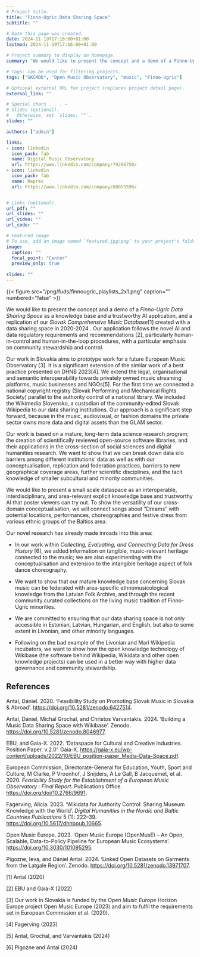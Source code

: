 ```yaml
---
# Project title.
title: "Finno-Ugric Data Sharing Space"
subtitle: "" 

# Date this page was created.
date: 2024-11-19T17:16:00+01:00
lastmod: 2024-11-19T17:16:00+01:00

# Project summary to display on homepage.
summary: "We would like to present the concept and a demo of a Finno-Ugric Data Sharing Space as a knowledge base and a trustworthy AI application, and a replication of our Slovak Comprehensive Music Database created with a data sharing space in 2020-2024."

# Tags: can be used for filtering projects.
tags: ["SKCMDb", "Open Music Observatory", "music", "Finno-Ugric"]

# Optional external URL for project (replaces project detail page).
external_link: ""

# Special chars . . . —
# Slides (optional).
#   Otherwise, set `slides: ""`.
slides: ""

authors: ["admin"]

links:
- icon: linkedin
  icon_pack: fab
  name: Digital Music Observatory
  url: https://www.linkedin.com/company/79286750/
- icon: linkedin
  icon_pack: fab
  name: Reprex
  url: https://www.linkedin.com/company/68855596/


# Links (optional).
url_pdf: ""
url_slides: ""
url_video: ""
url_code: ""

# Featured image
# To use, add an image named `featured.jpg/png` to your project's folder. 
image:
  caption: ""
  focal_point: "Center"
  preview_only: true
  
slides: ""
---
```


<td style="text-align: center;">{{< figure src="/png/fuds/finnougric_playlists_2x1.png" caption="" numbered="false" >}}</td>

We would like to present the concept and a demo of a *Finno-Ugric Data
Sharing Space* as a knowledge base and a trustworthy AI
application, and a replication of our *Slovak Comprehensive Music
Database*[1] created with a data sharing space in 2020-2024 . Our
application follows the novel AI and data regulatory requirements and
recommendations [2], particularly human-in-control and human-in-the-loop
procedures, with a particular emphasis on community stewardship and
control.

Our work in Slovakia aims to prototype work for a future European Music
Observatory [3]. It is a significant extension of the similar work of a
best practice presented on DHNB 2023[4]. We extend the legal,
organisational and semantic interoperability towards privately owned
music streaming platforms, music businesses and NGOs[5]. For the first
time we connected a national copyright registry (Slovak Performing and
Mechanical Rights Society) parallel to the authority control of a
national library. We included the Wikimedia Slovensko, a custodian of
the community-edited Slovak Wikipedia to our data sharing institutions.
Our approach is a significant step forward, because in the music,
audiovisual, or fashion domains the private sector owns more data and
digital assets than the GLAM sector.

Our work is based on a mature, long-term data science research program;
the creation of scientifically reviewed open-source software libraries,
and their applications in the cross-section of social sciences and
digital humanities research. We want to show that we can break down data
silo barriers among different institutions’ data as well as with our
conceptualisation, replication and federation practices, barriers to new
geographical coverage areas, further scientific disciplines, and the
tacit knowledge of smaller subcultural and minority communities.

We would like to present a small scale dataspace as an interoperable,
interdisciplinary, and area-relevant explicit knowledge base and
trustworthy AI that poster viewers can try out. To show the versatility
of our cross-domain conceptualisation, we will connect songs about
“Dreams” with potential locations, performances, choreographies and
festive dress from various ethnic groups of the Baltics area.

Our novel research has already made inroads into this area:

-   In our work within *Collecting, Evaluating, and Connecting Data for
    Dress History* [6], we added information on tangible, music-relevant
    heritage connected to the music; we are also experimenting with the
    conceptualisation and extension to the intangible heritage aspect of
    folk dance choreography.

-   We want to show that our mature knowledge base concerning Slovak
    music can be federated with area-specific ethnomusicological
    knowledge from the Latvian Folk Archive, and through the recent
    community curated collections on the living music tradition of
    Finno-Ugric minorities.

-   We are committed to ensuring that our data sharing space is not only
    accessible in Estonian, Latvian, Hungarian, and English, but also to
    some extent in Livonian, and other minority languages.

-   Following on the bad example of the Livonian and Mari Wikipedia
    incubators, we want to show how the open knowledge technology of
    Wikibase (the software behind Wikipedia, Wikidata and other open
    knowledge projects) can be used in a better way with higher data
    governance and community stewardship.

## References

Antal, Dániel. 2020. ‘Feasibility Study on Promoting Slovak Music in
Slovakia & Abroad’. <https://doi.org/10.5281/zenodo.6427514>.

Antal, Dániel, Michal Grochal, and Christos Varvantakis. 2024. ‘Building
a Music Data Sharing Space with Wikibase’. Zenodo.
<https://doi.org/10.5281/zenodo.8046977>.

EBU, and Gaia-X. 2022. ‘Dataspace for Cultural and Creative Industries.
Position Paper. v.2.0’. Gaia-X.
<https://gaia-x.eu/wp-content/uploads/2022/10/EBU_position-paper_Media-Data-Space.pdf>.

European Commission, Directorate-General for Education, Youth, Sport and
Culture, M Clarke, P Vroonhof, J Snijders, A Le Gall, B Jacquemet, et
al. 2020. *Feasibility Study for the Establishment of a European Music
Observatory : Final Report*. Publications Office.
<https://doi.org/doi/10.2766/9691>.

Fagerving, Alicia. 2023. ‘Wikidata for Authority Control: Sharing Museum
Knowledge with the World’. *Digital Humanities in the Nordic and Baltic
Countries Publications* 5 (1): 222–39.
<https://doi.org/10.5617/dhnbpub.10665>.

Open Music Europe. 2023. ‘<span class="nocase">Open Music Europe
(OpenMusE) – An Open, Scalable, Data-to-Policy Pipeline for European
Music Ecosystems</span>’. <https://doi.org/10.3030/101095295>.

Pigozne, Ieva, and Dániel Antal. 2024. ‘<span class="nocase">Linked Open
Datasets on Garments from the Latgale Region</span>’. Zenodo.
<https://doi.org/10.5281/zenodo.13971707>.

[1] Antal (2020)

[2] EBU and Gaia-X (2022)

[3] Our work in Slovakia is funded by the *Open Music Europe* Horizon
Europe project Open Music Europe (2023) and aim to fulfil the
requirements set in European Commission et al. (2020).

[4] Fagerving (2023)

[5] Antal, Grochal, and Varvantakis (2024)

[6] Pigozne and Antal (2024)
